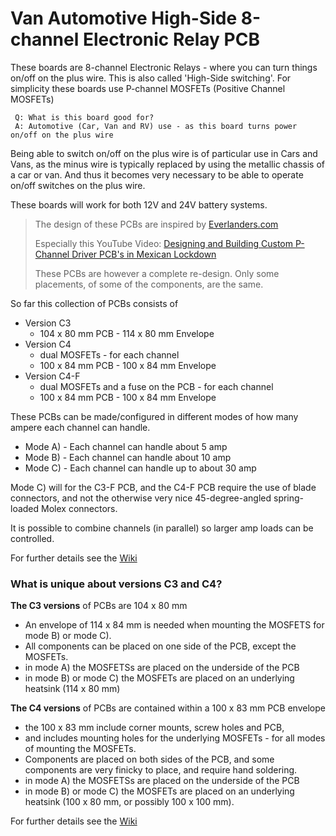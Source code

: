 # Van Automotive High-Side 8-channel Electronic Relay PCB
These boards are 8-channel Electronic Relays - where you can turn things on/off on the plus wire. This is also called 'High-Side switching'. For simplicity these boards use P-channel MOSFETs (Positive Channel MOSFETs)

```
 Q: What is this board good for?
 A: Automotive (Car, Van and RV) use - as this board turns power on/off on the plus wire
```

Being able to switch on/off on the plus wire is of particular use in Cars and Vans, as the minus wire is typically replaced by using the metallic chassis of a car or van. And thus it becomes very necessary to be able to operate on/off switches on the plus wire. 

These boards will work for both 12V and 24V battery systems.

> The design of these PCBs are inspired by [Everlanders.com](https://everlanders.com/)
> 
> Especially this YouTube Video: [Designing and Building Custom P-Channel Driver PCB's in Mexican Lockdown](https://www.youtube.com/watch?v=AL1_fvPZXMk&t=2029s&ab_channel=Everlanders)
>
> These PCBs are however a complete re-design. Only some placements, of some of the components, are the same. 

So far this collection of PCBs consists of 
 - Version C3
    - 104 x 80 mm PCB - 114 x 80 mm Envelope
 - Version C4
    - dual MOSFETs - for each channel
    - 100 x 84 mm PCB - 100 x 84 mm Envelope
 - Version C4-F
    - dual MOSFETs and a fuse on the PCB - for each channel
    - 100 x 84 mm PCB - 100 x 84 mm Envelope


These PCBs can be made/configured in different modes of how many ampere each channel can handle. 

 - Mode A) - Each channel can handle about 5 amp
 - Mode B) - Each channel can handle about 10 amp 
 - Mode C) - Each channel can handle up to about 30 amp 
 
 Mode C) will for the C3-F PCB, and the C4-F PCB require the use of blade connectors, and not the otherwise very nice 45-degree-angled spring-loaded Molex connectors.

It is possible to combine channels (in parallel) so larger amp loads can be controlled. 

For further details see the [Wiki](../../wiki)

### What is unique about versions C3 and C4?
**The C3 versions** of PCBs are 104 x 80 mm
 - An envelope of 114 x 84 mm is needed when mounting the MOSFETS for mode B) or mode C). 
 - All components can be placed on one side of the PCB, except the MOSFETs. 
 - in mode A) the MOSFETSs are placed on the underside of the PCB
 - in mode B) or mode C) the MOSFETs are placed on an underlying heatsink (114 x 80 mm)


**The C4 versions** of PCBs are contained within a 100 x 83 mm PCB envelope 
 - the 100 x 83 mm include corner mounts, screw holes and PCB, 
 - and includes mounting holes for the underlying MOSFETs - for all modes of mounting the MOSFETs. 
 - Components are placed on both sides of the PCB, and some components are very finicky to place, and require hand soldering.
 - in mode A) the MOSFETSs are placed on the underside of the PCB
 - in mode B) or mode C) the MOSFETs are placed on an underlying heatsink (100 x 80 mm, or possibly 100 x 100 mm).

For further details see the [Wiki](../../wiki)
